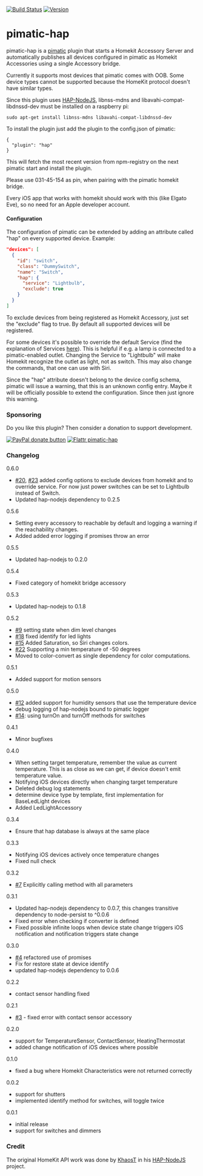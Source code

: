[![Build Status](http://img.shields.io/travis/michbeck100/pimatic-hap/master.svg)](https://travis-ci.org/michbeck100/pimatic-hap)
[![Version](https://img.shields.io/npm/v/pimatic-hap.svg)](https://img.shields.io/npm/v/pimatic-hap.svg)


pimatic-hap
=======================

pimatic-hap is a [pimatic](https://github.com/pimatic/pimatic) plugin that starts a Homekit Accessory Server and automatically
publishes all devices configured in pimatic as Homekit Accessories using a single Accessory bridge.

Currently it supports most devices that pimatic comes with OOB. Some device types cannot be supported because the HomeKit protocol doesn't have similar types.

Since this plugin uses [HAP-NodeJS](https://github.com/KhaosT/HAP-NodeJS), libnss-mdns and libavahi-compat-libdnssd-dev must be installed on a raspberry pi:

    sudo apt-get install libnss-mdns libavahi-compat-libdnssd-dev

To install the plugin just add the plugin to the config.json of pimatic:

    {
      "plugin": "hap"   
    }

This will fetch the most recent version from npm-registry on the next pimatic start and install the plugin.

Please use 031-45-154 as pin, when pairing with the pimatic homekit bridge.

Every iOS app that works with homekit should work with this (like Elgato Eve), so no need for an Apple developer account.

#### Configuration

The configuration of pimatic can be extended by adding an attribute called "hap" on every supported device.
Example:

```json
"devices": [
  {
    "id": "switch",
    "class": "DummySwitch",
    "name": "Switch",
    "hap": {
      "service": "Lightbulb",
      "exclude": true
    }
  }
]

```
To exclude devices from being registered as Homekit Accessory, just set the "exclude" flag to true. By default all supported devices will be registered.

For some devices it's possible to override the default Service (find the explanation of Services [here](https://github.com/KhaosT/HAP-NodeJS#api)).
This is helpful if e.g. a lamp is connected to a pimatic-enabled outlet. Changing the Service to "Lightbulb" will make Homekit recognize the outlet as light, not as switch. This may also change the commands, that one can use with Siri.

Since the "hap" attribute doesn't belong to the device config schema, pimatic will issue a warning,
that this is an unknown config entry. Maybe it will be officially possible to extend the configuration. Since then just ignore this warning.


### Sponsoring

Do you like this plugin? Then consider a donation to support development.

<span class="badge-paypal"><a href="https://www.paypal.com/cgi-bin/webscr?cmd=_s-xclick&hosted_button_id=2T48JXA589B4Y" title="Donate to this project using Paypal"><img src="https://img.shields.io/badge/paypal-donate-yellow.svg" alt="PayPal donate button" /></a></span>
[![Flattr pimatic-hap](http://api.flattr.com/button/flattr-badge-large.png)](https://flattr.com/submit/auto?user_id=michbeck100&url=https://github.com/michbeck100/pimatic-hap&title=pimatic-hap&language=&tags=github&category=software)

### Changelog
0.6.0
* [#20](https://github.com/michbeck100/pimatic-hap/issues/20), [#23](https://github.com/michbeck100/pimatic-hap/issues/23) added config options to exclude devices from homekit and to override service. For now just power switches can be set to Lightbulb instead of Switch.
* Updated hap-nodejs dependency to 0.2.5

0.5.6
* Setting every accessory to reachable by default and logging a warning if the reachability changes.
* Added added error logging if promises throw an error

0.5.5
* Updated hap-nodejs to 0.2.0

0.5.4
* Fixed category of homekit bridge accessory

0.5.3
* Updated hap-nodejs to 0.1.8

0.5.2
* [#9](https://github.com/michbeck100/pimatic-hap/issues/9) setting state when dim level changes
* [#18](https://github.com/michbeck100/pimatic-hap/issues/18) fixed identify for led lights
* [#15](https://github.com/michbeck100/pimatic-hap/issues/15) Added Saturation, so Siri changes colors.
* [#22](https://github.com/michbeck100/pimatic-hap/issues/22) Supporting a min temperature of -50 degrees
* Moved to color-convert as single dependency for color computations.

0.5.1
* Added support for motion sensors

0.5.0
* [#12](https://github.com/michbeck100/pimatic-hap/issues/12) added support for humidity sensors that use the temperature device
* debug logging of hap-nodejs bound to pimatic logger
* [#14](https://github.com/michbeck100/pimatic-hap/issues/14): using turnOn and turnOff methods for switches

0.4.1
* Minor bugfixes

0.4.0
* When setting target temperature, remember the value as current temperature. This is as close as we can get, if device doesn't emit temperature value.
* Notifying iOS devices directly when changing target temperature
* Deleted debug log statements
* determine device type by template, first implementation for BaseLedLight devices
* Added LedLightAccessory

0.3.4
* Ensure that hap database is always at the same place

0.3.3
* Notifying iOS devices actively once temperature changes
* Fixed null check

0.3.2
* [#7](https://github.com/michbeck100/pimatic-hap/issues/7) Explicitly calling method with all parameters

0.3.1
* Updated hap-nodejs dependency to 0.0.7, this changes transitive dependency to node-persist to ^0.0.6
* Fixed error when checking if converter is defined
* Fixed possible infinite loops when device state change triggers iOS notification and notification triggers state change

0.3.0
* [#4](https://github.com/michbeck100/pimatic-hap/issues/4) refactored use of promises
* Fix for restore state at device identify
* updated hap-nodejs dependency to 0.0.6

0.2.2
* contact sensor handling fixed

0.2.1
* [#3](https://github.com/michbeck100/pimatic-hap/issues/3) - fixed error with contact sensor accessory

0.2.0
* support for TemperatureSensor, ContactSensor, HeatingThermostat
* added change notification of iOS devices where possible

0.1.0
* fixed a bug where Homekit Characteristics were not returned correctly

0.0.2
* support for shutters
* implemented identify method for switches, will toggle twice

0.0.1
* initial release
* support for switches and dimmers

### Credit
The original HomeKit API work was done by [KhaosT](http://twitter.com/khaost) in his [HAP-NodeJS](https://github.com/KhaosT/HAP-NodeJS) project.
